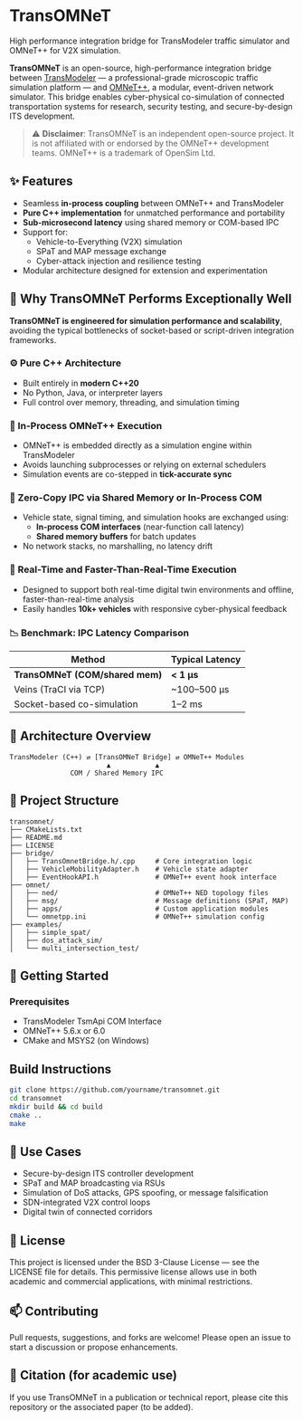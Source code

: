 # TransOMNeT
High performance integration bridge for TransModeler traffic simulator and OMNeT++ for V2X simulation.

**TransOMNeT** is an open-source, high-performance integration bridge between [TransModeler](https://www.caliper.com/transmodeler/) — a professional-grade microscopic traffic simulation platform — and [OMNeT++](https://www.omnetpp.org/), a modular, event-driven network simulator. This bridge enables cyber-physical co-simulation of connected transportation systems for research, security testing, and secure-by-design ITS development.

> ⚠️ **Disclaimer**: TransOMNeT is an independent open-source project. It is not affiliated with or endorsed by the OMNeT++ development teams. OMNeT++ is a trademark of OpenSim Ltd.


## ✨ Features

- Seamless **in-process coupling** between OMNeT++ and TransModeler
- **Pure C++ implementation** for unmatched performance and portability
- **Sub-microsecond latency** using shared memory or COM-based IPC
- Support for:
  - Vehicle-to-Everything (V2X) simulation
  - SPaT and MAP message exchange
  - Cyber-attack injection and resilience testing
- Modular architecture designed for extension and experimentation


## 🚀 Why TransOMNeT Performs Exceptionally Well

**TransOMNeT is engineered for simulation performance and scalability**, avoiding the typical bottlenecks of socket-based or script-driven integration frameworks.

### ⚙️ Pure C++ Architecture

- Built entirely in **modern C++20**
- No Python, Java, or interpreter layers
- Full control over memory, threading, and simulation timing

### 🔗 In-Process OMNeT++ Execution

- OMNeT++ is embedded directly as a simulation engine within TransModeler
- Avoids launching subprocesses or relying on external schedulers
- Simulation events are co-stepped in **tick-accurate sync**

### 🔄 Zero-Copy IPC via Shared Memory or In-Process COM

- Vehicle state, signal timing, and simulation hooks are exchanged using:
  - **In-process COM interfaces** (near-function call latency)
  - **Shared memory buffers** for batch updates
- No network stacks, no marshalling, no latency drift

### 🧪 Real-Time and Faster-Than-Real-Time Execution

- Designed to support both real-time digital twin environments and offline, faster-than-real-time analysis
- Easily handles **10k+ vehicles** with responsive cyber-physical feedback

### 📉 Benchmark: IPC Latency Comparison

| Method                         | Typical Latency |
|-------------------------------|------------------|
| **TransOMNeT (COM/shared mem)** | **< 1 μs**       |
| Veins (TraCI via TCP)         | ~100–500 μs     |
| Socket-based co-simulation    | 1–2 ms           |


## 🧱 Architecture Overview

```text
TransModeler (C++) ⇄ [TransOMNeT Bridge] ⇄ OMNeT++ Modules
                        ▲           ▲
               COM / Shared Memory IPC
```

## 📂 Project Structure

```
transomnet/
├── CMakeLists.txt
├── README.md
├── LICENSE
├── bridge/
│   ├── TransOmnetBridge.h/.cpp     # Core integration logic
│   ├── VehicleMobilityAdapter.h    # Vehicle state adapter
│   ├── EventHookAPI.h              # OMNeT++ event hook interface
├── omnet/
│   ├── ned/                        # OMNeT++ NED topology files
│   ├── msg/                        # Message definitions (SPaT, MAP)
│   ├── apps/                       # Custom application modules
│   └── omnetpp.ini                 # OMNeT++ simulation config
├── examples/
│   ├── simple_spat/
│   ├── dos_attack_sim/
│   └── multi_intersection_test/
```

## 🔧 Getting Started

### Prerequisites
- TransModeler TsmApi COM Interface
- OMNeT++ 5.6.x or 6.0
- CMake and MSYS2 (on Windows)

## Build Instructions

```bash
git clone https://github.com/yourname/transomnet.git
cd transomnet
mkdir build && cd build
cmake ..
make
```

## 🧠 Use Cases
- Secure-by-design ITS controller development
- SPaT and MAP broadcasting via RSUs
- Simulation of DoS attacks, GPS spoofing, or message falsification
- SDN-integrated V2X control loops
- Digital twin of connected corridors

## 📄 License
This project is licensed under the BSD 3-Clause License — see the LICENSE file for details. This permissive license allows use in both academic and commercial applications, with minimal restrictions.

## 📫 Contributing
Pull requests, suggestions, and forks are welcome! Please open an issue to start a discussion or propose enhancements.

## 📖 Citation (for academic use)
If you use TransOMNeT in a publication or technical report, please cite this repository or the associated paper (to be added).